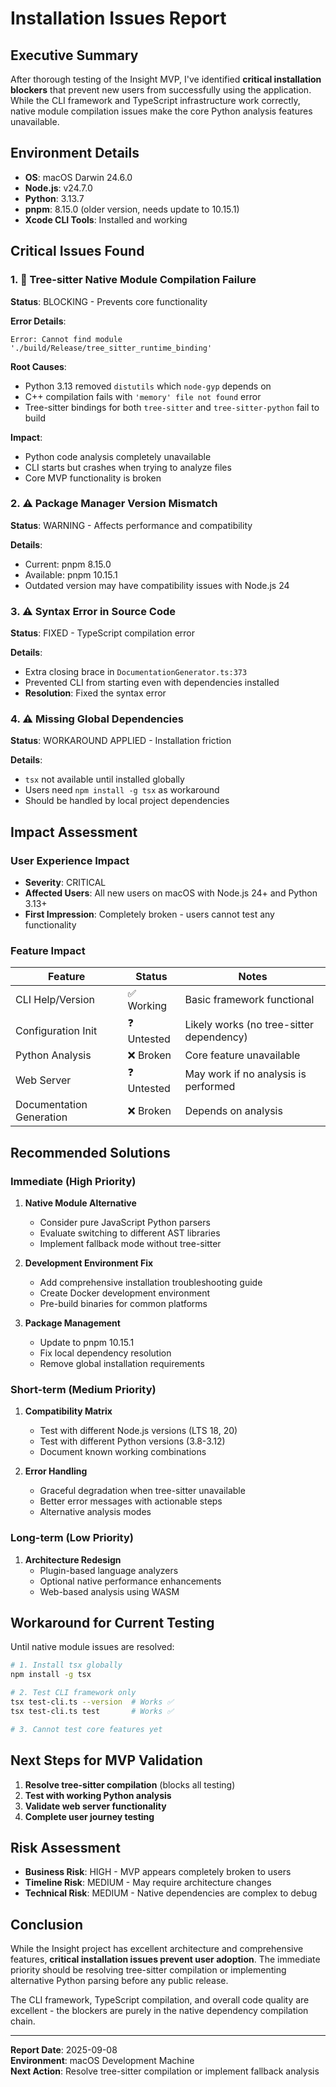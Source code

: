 # Installation Issues Report

## Executive Summary

After thorough testing of the Insight MVP, I've identified **critical installation blockers** that prevent new users from successfully using the application. While the CLI framework and TypeScript infrastructure work correctly, native module compilation issues make the core Python analysis features unavailable.

## Environment Details

- **OS**: macOS Darwin 24.6.0
- **Node.js**: v24.7.0  
- **Python**: 3.13.7
- **pnpm**: 8.15.0 (older version, needs update to 10.15.1)
- **Xcode CLI Tools**: Installed and working

## Critical Issues Found

### 1. 🚨 Tree-sitter Native Module Compilation Failure

**Status**: BLOCKING - Prevents core functionality

**Error Details**:
```
Error: Cannot find module './build/Release/tree_sitter_runtime_binding'
```

**Root Causes**:
- Python 3.13 removed `distutils` which `node-gyp` depends on
- C++ compilation fails with `'memory' file not found` error
- Tree-sitter bindings for both `tree-sitter` and `tree-sitter-python` fail to build

**Impact**: 
- Python code analysis completely unavailable
- CLI starts but crashes when trying to analyze files
- Core MVP functionality is broken

### 2. ⚠️ Package Manager Version Mismatch

**Status**: WARNING - Affects performance and compatibility

**Details**:
- Current: pnpm 8.15.0
- Available: pnpm 10.15.1
- Outdated version may have compatibility issues with Node.js 24

### 3. ⚠️ Syntax Error in Source Code

**Status**: FIXED - TypeScript compilation error

**Details**:
- Extra closing brace in `DocumentationGenerator.ts:373`
- Prevented CLI from starting even with dependencies installed
- **Resolution**: Fixed the syntax error

### 4. ⚠️ Missing Global Dependencies

**Status**: WORKAROUND APPLIED - Installation friction

**Details**:
- `tsx` not available until installed globally
- Users need `npm install -g tsx` as workaround
- Should be handled by local project dependencies

## Impact Assessment

### User Experience Impact
- **Severity**: CRITICAL
- **Affected Users**: All new users on macOS with Node.js 24+ and Python 3.13+
- **First Impression**: Completely broken - users cannot test any functionality

### Feature Impact
| Feature | Status | Notes |
|---------|--------|-------|
| CLI Help/Version | ✅ Working | Basic framework functional |
| Configuration Init | ❓ Untested | Likely works (no tree-sitter dependency) |
| Python Analysis | ❌ Broken | Core feature unavailable |
| Web Server | ❓ Untested | May work if no analysis is performed |
| Documentation Generation | ❌ Broken | Depends on analysis |

## Recommended Solutions

### Immediate (High Priority)

1. **Native Module Alternative**
   - Consider pure JavaScript Python parsers
   - Evaluate switching to different AST libraries
   - Implement fallback mode without tree-sitter

2. **Development Environment Fix**
   - Add comprehensive installation troubleshooting guide
   - Create Docker development environment
   - Pre-build binaries for common platforms

3. **Package Management**
   - Update to pnpm 10.15.1
   - Fix local dependency resolution
   - Remove global installation requirements

### Short-term (Medium Priority)

1. **Compatibility Matrix**
   - Test with different Node.js versions (LTS 18, 20)
   - Test with different Python versions (3.8-3.12)
   - Document known working combinations

2. **Error Handling**
   - Graceful degradation when tree-sitter unavailable
   - Better error messages with actionable steps
   - Alternative analysis modes

### Long-term (Low Priority)

1. **Architecture Redesign**
   - Plugin-based language analyzers
   - Optional native performance enhancements
   - Web-based analysis using WASM

## Workaround for Current Testing

Until native module issues are resolved:

```bash
# 1. Install tsx globally
npm install -g tsx

# 2. Test CLI framework only
tsx test-cli.ts --version  # Works ✅
tsx test-cli.ts test       # Works ✅

# 3. Cannot test core features yet
```

## Next Steps for MVP Validation

1. **Resolve tree-sitter compilation** (blocks all testing)
2. **Test with working Python analysis** 
3. **Validate web server functionality**
4. **Complete user journey testing**

## Risk Assessment

- **Business Risk**: HIGH - MVP appears completely broken to users
- **Timeline Risk**: MEDIUM - May require architecture changes
- **Technical Risk**: MEDIUM - Native dependencies are complex to debug

## Conclusion

While the Insight project has excellent architecture and comprehensive features, **critical installation issues prevent user adoption**. The immediate priority should be resolving tree-sitter compilation or implementing alternative Python parsing before any public release.

The CLI framework, TypeScript compilation, and overall code quality are excellent - the blockers are purely in the native dependency compilation chain.

---

**Report Date**: 2025-09-08  
**Environment**: macOS Development Machine  
**Next Action**: Resolve tree-sitter compilation or implement fallback analysis